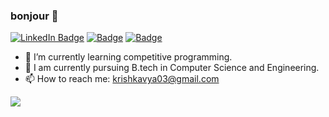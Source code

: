 ### bonjour 👋

<!--
**krishkavya/krishkavya** is a ✨ _special_ ✨ repository because its `README.md` (this file) appears on your GitHub profile.

Here are some ideas to get you started:

- 🔭 I’m currently working on ...
- 🌱 I’m currently learning ...
- 👯 I’m looking to collaborate on ...
- 🤔 I’m looking for help with ...
- 💬 Ask me about ...
- 📫 How to reach me: ...
- 😄 Pronouns: ...
- ⚡ Fun fact: ...
-->
[![LinkedIn Badge](https://img.shields.io/badge/LinkedIn-krishkavya?style=flat&logo=linkedin&logoColor=white&color=0D76A8)](https://www.linkedin.com/in/krishkavya/)
[![Badge](https://cp-logo.vercel.app/codechef/krishkavya03)](https://www.codechef.com/users/krishkavya03)
[![Badge](https://cp-logo.vercel.app/codeforces/krishkavya)](https://codeforces.com/profile/krishkavya)

- 🌱 I’m currently learning competitive programming.
- 🔭 I am currently pursuing B.tech in Computer Science and Engineering.
- 📫 How to reach me: [krishkavya03@gmail.com](mailto:krishkavya03@gmail.com)

<img align="left" src = "https://github-readme-stats.vercel.app/api?username=krishkavya&show_icons=true&theme=radical&hide_rank=true"/>

